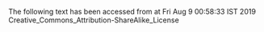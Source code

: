 The following text has been accessed from at Fri Aug 9 00:58:33 IST 2019
Creative_Commons_Attribution-ShareAlike_License
